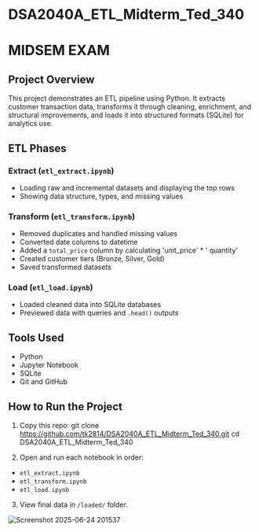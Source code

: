 # DSA2040A_ETL_Midterm_Ted_340
#  MIDSEM EXAM

##  Project Overview
This project demonstrates an ETL pipeline using Python. It extracts customer transaction data, transforms it through cleaning, enrichment, and structural improvements, and loads it into structured formats (SQLite) for analytics use.

##  ETL Phases

### Extract (`etl_extract.ipynb`)
- Loading raw and incremental datasets and displaying the top rows
- Showing data structure, types, and missing values


### Transform (`etl_transform.ipynb`)
 - Removed duplicates and handled missing values
 - Converted date columns to datetime
 - Added a `total_price` column by calculating 'unit_price' * ' quantity'
 - Created customer tiers (Bronze, Silver, Gold)
 - Saved transformed datasets

### Load (`etl_load.ipynb`)
- Loaded cleaned data into SQLite databases
- Previewed data with queries and `.head()` outputs

##  Tools Used
- Python
- Jupyter Notebook
- SQLite
- Git and GitHub

##  How to Run the Project

1. Copy this repo:
git clone https://github.com/tk2814/DSA2040A_ETL_Midterm_Ted_340.git
cd DSA2040A_ETL_Midterm_Ted_340

2. Open and run each notebook in order:
- `etl_extract.ipynb`
- `etl_transform.ipynb`
- `etl_load.ipynb`

3. View final data in `/loaded/` folder.



![Screenshot 2025-06-24 201537](https://github.com/user-attachments/assets/f4165aae-74ac-4966-b643-bceec8848e8b)
